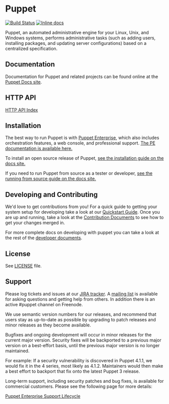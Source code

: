 Puppet
======

[![Build Status](https://travis-ci.org/puppetlabs/puppet.png?branch=master)](https://travis-ci.org/puppetlabs/puppet)
[![Inline docs](https://inch-ci.org/github/puppetlabs/puppet.png)](https://inch-ci.org/github/puppetlabs/puppet)

Puppet, an automated administrative engine for your Linux, Unix, and Windows systems, performs
administrative tasks (such as adding users, installing packages, and updating server
configurations) based on a centralized specification.

Documentation
-------------

Documentation for Puppet and related projects can be found online at the
[Puppet Docs site](https://puppet.com/docs?_ga=2.178509412.1719389222.1508885271-737885780.1508885271).

HTTP API
--------
[HTTP API Index](https://docs.puppetlabs.com/puppet/latest/reference/http_api/http_api_index.html)

Installation
------------

The best way to run Puppet is with [Puppet Enterprise](https://puppetlabs.com/puppet/puppet-enterprise),
which also includes orchestration features, a web console, and professional support.
[The PE documentation is available here.](https://docs.puppetlabs.com/pe/latest)

To install an open source release of Puppet,
[see the installation guide on the docs site.](https://docs.puppetlabs.com/puppet/latest/reference/install_pre.html)

If you need to run Puppet from source as a tester or developer,
[see the running from source guide on the docs site.](https://docs.puppetlabs.com/guides/from_source.html)

Developing and Contributing
------

We'd love to get contributions from you! For a quick guide to getting your
system setup for developing take a look at our [Quickstart
Guide](docs/quickstart.md). Once you are up and running, take a look at the
[Contribution Documents](CONTRIBUTING.md) to see how to get your changes merged
in.

For more complete docs on developing with puppet you can take a look at the
rest of the [developer documents](docs/index.md).

License
-------

See [LICENSE](LICENSE) file.

Support
-------

Please log tickets and issues at our [JIRA tracker](https://tickets.puppetlabs.com).  A [mailing
list](https://groups.google.com/forum/?fromgroups#!forum/puppet-users) is
available for asking questions and getting help from others. In addition there
is an active #puppet channel on Freenode.

We use semantic version numbers for our releases, and recommend that users stay
as up-to-date as possible by upgrading to patch releases and minor releases as
they become available.

Bugfixes and ongoing development will occur in minor releases for the current
major version. Security fixes will be backported to a previous major version on
a best-effort basis, until the previous major version is no longer maintained.

For example: If a security vulnerability is discovered in Puppet 4.1.1, we
would fix it in the 4 series, most likely as 4.1.2. Maintainers would then make
a best effort to backport that fix onto the latest Puppet 3 release.

Long-term support, including security patches and bug fixes, is available for
commercial customers. Please see the following page for more details:

[Puppet Enterprise Support Lifecycle](https://puppetlabs.com/misc/puppet-enterprise-lifecycle)
